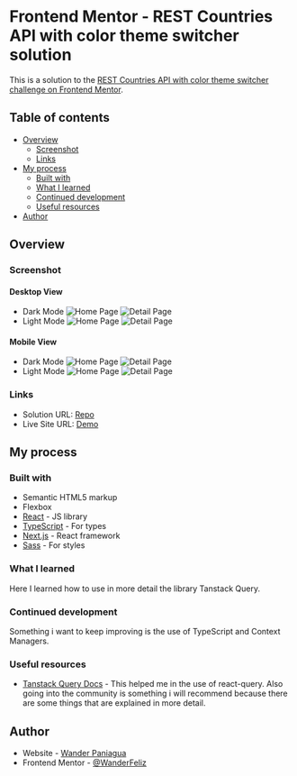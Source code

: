 # Frontend Mentor - REST Countries API with color theme switcher solution

This is a solution to the [REST Countries API with color theme switcher challenge on Frontend Mentor](https://www.frontendmentor.io/challenges/rest-countries-api-with-color-theme-switcher-5cacc469fec04111f7b848ca).

## Table of contents

- [Overview](#overview)
  - [Screenshot](#screenshot)
  - [Links](#links)
- [My process](#my-process)
  - [Built with](#built-with)
  - [What I learned](#what-i-learned)
  - [Continued development](#continued-development)
  - [Useful resources](#useful-resources)
- [Author](#author)

## Overview

### Screenshot

#### Desktop View

- Dark Mode
  ![Home Page](./screenshots/desktop-dark.png)
  ![Detail Page](./screenshots/desktop-detail-dark.png)
- Light Mode
  ![Home Page](./screenshots/desktop-light.png)
  ![Detail Page](./screenshots/desktop-detail-light.png)

#### Mobile View

- Dark Mode
  ![Home Page](./screenshots/mobile-home-dark.png)
  ![Detail Page](./screenshots/mobile-detail-dark.png)
- Light Mode
  ![Home Page](./screenshots/mobile-light.png)
  ![Detail Page](./screenshots/mobile-detail-light.png)

### Links

- Solution URL: [Repo](https://github.com/WanderFeliz/res-countries-api)
- Live Site URL: [Demo](https://wanderfeliz.github.io/res-countries-api)

## My process

### Built with

- Semantic HTML5 markup
- Flexbox
- [React](https://reactjs.org/) - JS library
- [TypeScript](https://www.typescriptlang.org/) - For types
- [Next.js](https://nextjs.org/) - React framework
- [Sass](https://sass-lang.com/) - For styles

### What I learned

Here I learned how to use in more detail the library Tanstack Query.

### Continued development

Something i want to keep improving is the use of TypeScript and Context Managers.

### Useful resources

- [Tanstack Query Docs](https://tanstack.com/query/v5/docs/react/overview) - This helped me in the use of react-query. Also going into the community is something i will recommend because there are some things that are explained in more detail.

## Author

- Website - [Wander Paniagua](https://wanderfeliz.github.io/me)
- Frontend Mentor - [@WanderFeliz](https://www.frontendmentor.io/profile/WanderFeliz)
